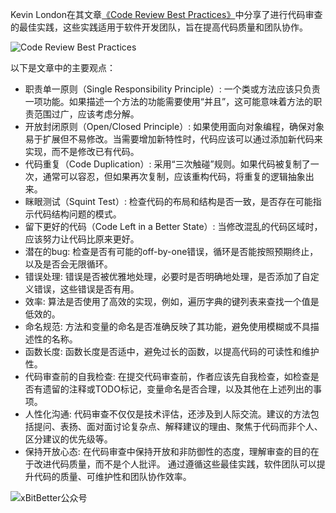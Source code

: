 Kevin London在其文章[《Code Review Best Practices》](https://www.kevinlondon.com/2015/05/05/code-review-best-practices)中分享了进行代码审查的最佳实践，这些实践适用于软件开发团队，旨在提高代码质量和团队协作。

![Code Review Best Practices](https://github.com/user-attachments/assets/dd17b84f-3c3d-4e81-a1db-52ae70808048)

以下是文章中的主要观点：
- 职责单一原则（Single Responsibility Principle）: 一个类或方法应该只负责一项功能。如果描述一个方法的功能需要使用“并且”，这可能意味着方法的职责范围过广，应该考虑分解。
- 开放封闭原则（Open/Closed Principle）: 如果使用面向对象编程，确保对象易于扩展但不易修改。当需要增加新特性时，代码应该可以通过添加新代码来实现，而不是修改已有代码。
- 代码重复（Code Duplication）: 采用“三次触碰”规则。如果代码被复制了一次，通常可以容忍，但如果再次复制，应该重构代码，将重复的逻辑抽象出来。
- 眯眼测试（Squint Test）: 检查代码的布局和结构是否一致，是否存在可能指示代码结构问题的模式。
-  留下更好的代码（Code Left in a Better State）: 当修改混乱的代码区域时，应该努力让代码比原来更好。
- 潜在的bug: 检查是否有可能的off-by-one错误，循环是否能按照预期终止，以及是否会无限循环。
- 错误处理: 错误是否被优雅地处理，必要时是否明确地处理，是否添加了自定义错误，这些错误是否有用。
- 效率: 算法是否使用了高效的实现，例如，遍历字典的键列表来查找一个值是低效的。
- 命名规范: 方法和变量的命名是否准确反映了其功能，避免使用模糊或不具描述性的名称。
-  函数长度: 函数长度是否适中，避免过长的函数，以提高代码的可读性和维护性。
-  代码审查前的自我检查: 在提交代码审查前，作者应该先自我检查，如检查是否有遗留的注释或TODO标记，变量命名是否合理，以及其他在上述列出的事项。
-  人性化沟通: 代码审查不仅仅是技术评估，还涉及到人际交流。建议的方法包括提问、表扬、面对面讨论复杂点、解释建议的理由、聚焦于代码而非个人、区分建议的优先级等。
-  保持开放心态: 在代码审查中保持开放和非防御性的态度，理解审查的目的在于改进代码质量，而不是个人批评。
通过遵循这些最佳实践，软件团队可以提升代码的质量、可维护性和团队协作效率。

![xBitBetter公众号](https://dotneteye.github.io/xbitbetter.png "xBitBetter公众号")
